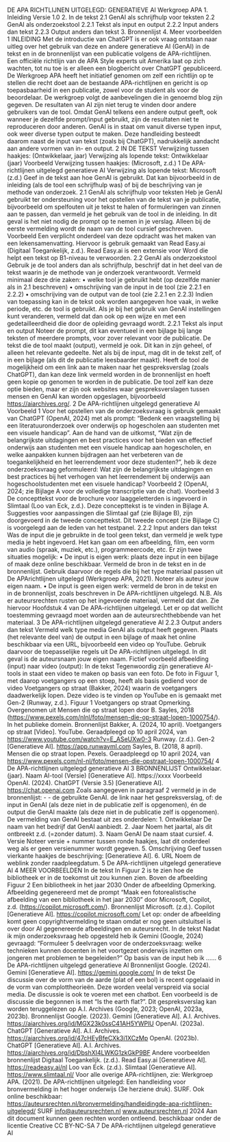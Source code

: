 DE APA RICHTLIJNEN UITGELEGD: GENERATIEVE AI Werkgroep APA         1. Inleiding Versie 1.0 2. In de tekst 2.1 GenAI als schrijfhulp voor teksten 2.2 GenAI als onderzoekstool 2.2.1 Tekst als input en output 2.2.2 Input anders dan tekst 2.2.3 Output anders dan tekst 3. Bronnenlijst 4. Meer voorbeelden 1 INLEIDING Met de introductie van ChatGPT is er ook vraag ontstaan naar uitleg over het gebruik van deze en andere generatieve AI (GenAI) in de tekst en in de bronnenlijst van een publicatie volgens de APA-richtlijnen. Een officiële richtlijn van de APA Style experts uit Amerika laat op zich wachten, tot nu toe is er alleen een blogbericht over ChatGPT gepubliceerd. De Werkgroep APA heeft het initiatief genomen om zelf een richtlijn op te stellen die recht doet aan de bestaande APA-richtlijnen en gericht is op toepasbaarheid in een publicatie, zowel voor de student als voor de beoordelaar. De werkgroep volgt de aanbevelingen die in genoemd blog zijn gegeven. De resultaten van AI zijn niet terug te vinden door andere gebruikers van de tool. Omdat GenAI telkens een andere output geeft, ook wanneer je dezelfde prompt/input gebruikt, zijn de resultaten niet te reproduceren door anderen. GenAI is in staat om vanuit diverse typen input, ook weer diverse typen output te maken. Deze handleiding besteedt daarom naast de input van tekst (zoals bij ChatGPT), nadrukkelijk aandacht aan andere vormen van in- en output. 2 IN DE TEKST Verwijzing tussen haakjes: (Ontwikkelaar, jaar)  Verwijzing als lopende tekst: Ontwikkelaar (jaar) Voorbeeld Verwijzing tussen haakjes: (Microsoft, z.d.)  1 De APA-richtlijnen uitgelegd  generatieve AI Verwijzing als lopende tekst: Microsoft (z.d.) Geef in de tekst aan hoe GenAI is gebruikt. Dat kan bijvoorbeeld in de inleiding (als de tool een schrijfhulp was) of bij de beschrijving van je methode van onderzoek. 2.1 GenAI als schrijfhulp voor teksten Heb je GenAI gebruikt ter ondersteuning voor het opstellen van de tekst van je publicatie, bijvoorbeeld om spelfouten uit je tekst te halen of formuleringen van zinnen aan te passen, dan vermeld je het gebruik van de tool in de inleiding. In dit geval is het niet nodig de prompt op te nemen in je verslag. Alleen bij de eerste vermelding wordt de naam van de tool cursief geschreven. Voorbeeld Een verplicht onderdeel van deze opdracht was het maken van een lekensamenvatting.  Hiervoor is gebruik gemaakt van Read Easy.ai (Digitaal Toegankelijk, z.d.). Read Easy.ai is een extensie voor Word die helpt een tekst op B1-niveau te verwoorden. 2.2 GenAI als onderzoekstool Gebruik je de tool anders dan als schrijfhulp, beschrijf dat in het deel van de tekst waarin je de methode van je onderzoek verantwoordt. Vermeld minimaal deze drie zaken: • welke tool je gebruikt hebt (op dezelfde manier als in 2.1 beschreven) • omschrijving van de input in de tool (zie 2.2.1 en 2.2.2) • omschrijving van de output van de tool (zie 2.2.1 en 2.2.3) Indien van toepassing kan in de tekst ook worden aangegeven hoe vaak, in welke periode, etc. de tool is gebruikt. Als je bij het gebruik van GenAI instellingen kunt veranderen, vermeld dat dan ook op een wijze en met een gedetailleerdheid die door de opleiding gevraagd wordt. 2.2.1 Tekst als input en output Noteer de prompt, dit kan eventueel in een bijlage bij lange teksten of meerdere prompts, voor zover relevant voor de publicatie. De tekst die de tool maakt (output), vermeld je ook. Dit kan in zijn geheel, of alleen het relevante gedeelte. Net als bij de input, mag dit in de tekst zelf, of in een bijlage (als dit de publicatie leesbaarder maakt). Heeft de tool de mogelijkheid om een link aan te maken naar het gespreksverslag (zoals ChatGPT), dan kan deze link vermeld worden in de bronnenlijst en hoeft geen kopie op genomen te worden in de publicatie. De tool zelf kan deze optie bieden, maar er zijn ook websites waar gespreksverslagen tussen mensen en GenAI kan worden opgeslagen, bijvoorbeeld https://aiarchives.org/. 2 De APA-richtlijnen uitgelegd  generatieve AI Voorbeeld 1 Voor het opstellen van de onderzoeksvraag is gebruik gemaakt van ChatGPT (OpenAI, 2024) met als prompt: “Bedenk een vraagstelling bij een literatuuronderzoek over onderwijs op hogescholen aan studenten met een visuele handicap”.  Aan de hand van de uitkomst, “Wat zijn de belangrijkste uitdagingen en best practices voor het bieden van effectief onderwijs aan studenten met een visuele handicap aan hogescholen, en welke aanpakken kunnen bijdragen aan het verbeteren van de toegankelijkheid en het leerrendement voor deze studenten?”, heb ik deze onderzoeksvraag geformuleerd:  Wat zijn de belangrijkste uitdagingen en best practices bij het verhogen van het leerrendement bij onderwijs aan hogeschoolstudenten met een visuele handicap?  Voorbeeld 2 (OpenAI, 2024; zie Bijlage A voor de volledige transcriptie van de chat).  Voorbeeld 3 De concepttekst voor de brochure voor laaggeletterden is ingevoerd in Slimtaal (Loo van Eck, z.d.). Deze concepttekst is te vinden in Bijlage A. Suggesties voor aanpassingen die Slimtaal gaf (zie Bijlage B), zijn doorgevoerd in de tweede concepttekst. Dit tweede concept (zie Bijlage C) is voorgelegd aan de leden van het testpanel. 2.2.2 Input anders dan tekst Was de input die je gebruikte in de tool geen tekst, dan vermeld je welk type media je hebt ingevoerd. Het kan gaan om een afbeelding, film, een vorm van audio (spraak, muziek, etc.), programmeercode, etc.  Er zijn twee situaties mogelijk: • De input is eigen werk: plaats deze input in een bijlage of maak deze online beschikbaar. Vermeld de bron in de tekst en in de bronnenlijst. Gebruik daarvoor de regels die bij het type materiaal passen uit De APArichtlijnen uitgelegd (Werkgroep APA, 2021). Noteer als auteur jouw eigen naam. • De input is geen eigen werk: vermeld de bron in de tekst en in de bronnenlijst, zoals beschreven in De APA-richtlijnen uitgelegd. N.B. Als er auteursrechten rusten op het ingevoerde materiaal, vermeld dat dan. Zie hiervoor Hoofdstuk 4 van De APA-richtlijnen uitgelegd. Let er op dat wellicht toestemming gevraagd moet worden aan de auteursrechthebbende van het materiaal. 3 De APA-richtlijnen uitgelegd  generatieve AI 2.2.3 Output anders dan tekst Vermeld welk type media GenAI als output heeft gegeven. Plaats (het relevante deel van) de output in een bijlage of maak het online beschikbaar via een URL, bijvoorbeeld een video op YouTube. Gebruik daarvoor de toepasselijke regels uit De APA-richtlijnen uitgelegd. In dit geval is de auteursnaam jouw eigen naam. Fictief voorbeeld afbeelding (input) naar video (output): In de tekst Tegenwoordig zijn generatieve AI-tools in staat een video te maken op basis van een foto. De foto in Figuur 1, met daarop voetgangers op een stoep, heeft als basis gediend voor de video Voetgangers op straat (Bakker, 2024) waarin de voetgangers daadwerkelijk lopen. Deze video is te vinden op YouTube en is gemaakt met Gen-2 (Runway, z.d.). Figuur 1 Voetgangers op straat Opmerking. Overgenomen uit Mensen die op straat lopen door B. Sayles, 2018 (https://www.pexels.com/nlnl/foto/mensen-die-op-straat-lopen-1000754/). In het publieke domein. Bronnenlijst Bakker, A. (2024, 10 april). Voetgangers op straat [Video]. YouTube. Geraadpleegd op 10 april 2024, van https://www.youtube.com/watch?v=E_ASeUXw0-3  Runway. (z.d.). Gen-2 [Generatieve AI]. https://app.runwayml.com  Sayles, B. (2018, 8 april). Mensen die op straat lopen. Pexels. Geraadpleegd op 10 april 2024, van https://www.pexels.com/nl-nl/foto/mensen-die-opstraat-lopen-1000754/ 4 De APA-richtlijnen uitgelegd  generatieve AI 3 BRONNENLIJST Ontwikkelaar. (jaar). Naam AI-tool (Versie) [Generatieve AI]. https://xxxx Voorbeeld OpenAI. (2024). ChatGPT (Versie 3.5) [Generatieve AI]. https://chat.openai.com   Zoals aangegeven in paragraaf 2 vermeld je in de bronnenlijst: - - de gebruikte GenAI. de link naar het gespreksverslag, of: de input in GenAI (als deze niet in de publicatie zelf is opgenomen), én de output die GenAI maakte (als deze niet in de publicatie zelf is opgenomen). De vermelding van GenAI bestaat uit zes onderdelen: 1. Ontwikkelaar De naam van het bedrijf dat GenAI aanbiedt. 2. Jaar Noem het jaartal, als dit ontbreekt z.d. (=zonder datum). 3. Naam GenAI De naam staat cursief.  4. Versie Noteer versie + nummer tussen ronde haakjes, laat dit onderdeel weg als er geen versienummer wordt gegeven. 5. Omschrijving Geef tussen vierkante haakjes de beschrijving: [Generatieve AI]. 6. URL Noem de weblink zonder raadpleegdatum. 5 De APA-richtlijnen uitgelegd  generatieve AI 4 MEER VOORBEELDEN In de tekst In Figuur 2 is te zien hoe de bibliotheek er in de toekomst uit zou kunnen zien. Boven de afbeelding Figuur 2 Een bibliotheek in het jaar 2030 Onder de afbeelding Opmerking. Afbeelding gegenereerd met de prompt “Maak een fotorealistische afbeelding van een bibliotheek in het jaar 2030” door Microsoft, Copilot, z.d. (https://copilot.microsoft.com/). Bronnenlijst Microsoft. (z.d.). Copilot [Generatieve AI]. https://copilot.microsoft.com/ Let op: onder de afbeelding komt geen copyrightvermelding te staan omdat er nog geen uitsluitsel is over door AI gegenereerde afbeeldingen en auteursrecht. In de tekst Nadat ik mijn onderzoeksvraag heb opgesteld heb ik Gemini (Google, 2024) gevraagd: “Formuleer 5 deelvragen voor de onderzoeksvraag: welke technieken kunnen docenten in het voortgezet onderwijs inzetten om jongeren met problemen te begeleiden?” Op basis van de input heb ik …… 6 De APA-richtlijnen uitgelegd  generatieve AI Bronnenlijst Google. (2024). Gemini [Generatieve AI]. https://gemini.google.com/ In de tekst De discussie over de vorm van de aarde (plat of een bol) is recent opgelaaid in de vorm van complottheorieën. Deze worden veelal verspreid via social media. De discussie is ook te voeren met een chatbot. Een voorbeeld is de discussie die begonnen is met “Is the earth flat?”. Dit gespreksverslag kan worden teruggelezen op A.I. Archives (Google, 2023; OpenAI, 2023a, 2023b). Bronnenlijst Google. (2023). Gemini [Generatieve AI]. A.I. Archives. https://aiarchives.org/id/MGX23k0ssC41AH5YWPlU OpenAI. (2023a). ChatGPT [Generatieve AI]. A.I. Archives. https://aiarchives.org/id/47cHEyBfeCXk3i1XCzMp OpenAI. (2023b). ChatGPT [Generatieve AI]. A.I. Archives. https://aiarchives.org/id/DbshXI4LWKG1zkGkP9BF  Andere voorbeelden bronnenlijst Digitaal Toegankelijk. (z.d.). Read Easy.ai [Generatieve AI]. https://readeasy.ai/nl  Loo van Eck. (z.d.). Slimtaal [Generatieve AI]. https://www.slimtaal.nl/  Voor alle overige APA-richtlijnen, zie: Werkgroep APA. (2021). De APA-richtlijnen uitgelegd: Een handleiding voor bronvermelding in het hoger onderwijs (3e herziene druk). SURF. Ook online beschikbaar: https://auteursrechten.nl/bronvermelding/handleidingde-apa-richtlijnen-uitgelegd/  SURF info@auteursrechten.nl www.auteursrechten.nl        2024 Aan dit document kunnen geen rechten worden ontleend. beschikbaar onder de licentie Creative   CC BY-NC-SA  7 De APA-richtlijnen uitgelegd  generatieve AI 
